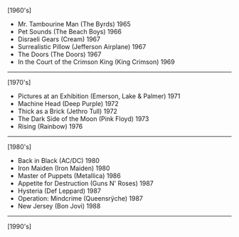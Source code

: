 [1960's]
- Mr. Tambourine Man (The Byrds) 1965
- Pet Sounds (The Beach Boys) 1966
- Disraeli Gears (Cream) 1967
- Surrealistic Pillow (Jefferson Airplane) 1967
- The Doors (The Doors) 1967
- In the Court of the Crimson King (King Crimson) 1969
---
[1970's]
- Pictures at an Exhibition (Emerson, Lake & Palmer) 1971
- Machine Head (Deep Purple) 1972
- Thick as a Brick (Jethro Tull) 1972
- The Dark Side of the Moon (Pink Floyd) 1973
- Rising (Rainbow) 1976
---
[1980's]
- Back in Black (AC/DC) 1980
- Iron Maiden (Iron Maiden) 1980
- Master of Puppets (Metallica) 1986
- Appetite for Destruction (Guns N' Roses) 1987
- Hysteria (Def Leppard) 1987
- Operation: Mindcrime (Queensrÿche) 1987
- New Jersey (Bon Jovi) 1988
---
[1990's]
